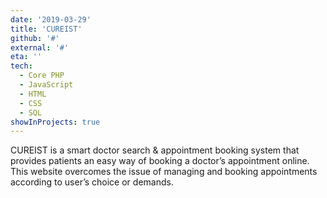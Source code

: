 ```yaml
---
date: '2019-03-29'
title: 'CUREIST'
github: '#'
external: '#'
eta: ''
tech:
  - Core PHP 
  - JavaScript 
  - HTML
  - CSS
  - SQL
showInProjects: true
---
```


CUREIST is a smart doctor search & appointment booking system that provides patients an easy way of booking a doctor’s appointment online. This website overcomes the issue of managing and booking appointments according to user’s choice or demands.
